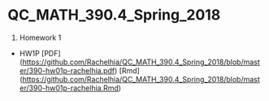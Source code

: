 # QC_MATH_390.4_Spring_2018
1. Homework 1
* HW1P [PDF] (https://github.com/Rachelhia/QC_MATH_390.4_Spring_2018/blob/master/390-hw01p-rachelhia.pdf) [Rmd] (https://github.com/Rachelhia/QC_MATH_390.4_Spring_2018/blob/master/390-hw01p-rachelhia.Rmd)
